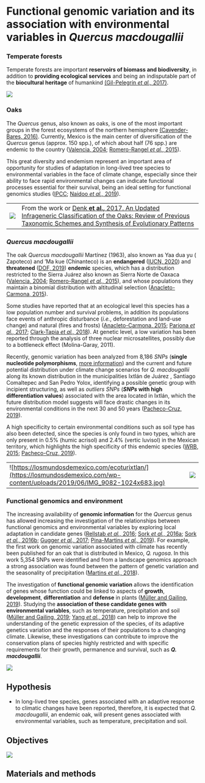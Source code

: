 # Functional genomic variation and its association with environmental variables in *Quercus macdougallii*


### Temperate forests

Temperate forests are important **reservoirs of biomass and biodiversity**, in addition to **providing ecological services** and being an indisputable part of the **biocultural heritage** of humankind [(Gil-Pelegrín *et al.,* 2017)](https://link.springer.com/book/10.1007%2F978-3-319-69099-5).

![ ](https://github.com/NellyJazminPC/Qmacdougallii_genomics_and_environment/blob/main/0_about_this_project/metadatos/Forest_oak_pines.jpg)

### Oaks

The *Quercus* genus, also known as oaks, is one of the most important groups in the forest ecosystems of the northern hemisphere [(Cavender-Bares, 2016)](https://www.cbs.umn.edu/sites/cbs.umn.edu/files/public/downloads/2016.cavender.journal.ios%2327.pdf). Currently, Mexico is the main center of diversification of the *Quercus* genus (approx. 150 spp.), of which about half (76 spp.) are endemic to the country ([Valencia, 2004](https://www.botanicalsciences.com.mx/index.php/botanicalSciences/article/view/1692); [Romero-Rangel *et al.,* 2015](https://www.internationaloaksociety.org/content/encinos-de-mexico-new-book-about-mexican-oaks-spanish-0)).

This great diversity and endemism represent an important area of opportunity for studies of adaptation in long-lived tree species to environmental variables in the face of climate change, especially since their ability to face rapid environmental changes can indicate functional processes essential for their survival, being an ideal setting for functional genomics studies ([IPCC](https://www.ipcc.ch/); [Naidoo *et al.,* 2019](https://www.frontiersin.org/articles/10.3389/fpls.2019.00273/full)).

|     |     |
| -- | -- |
|![ ](https://github.com/NellyJazminPC/Qmacdougallii_genomics_and_environment/blob/main/0_about_this_project/metadatos/Denk_et_al_2017.png)| From the work or [Denk **et al.,** 2017. An Updated Infrageneric Classification of the Oaks: Review of Previous Taxonomic Schemes and Synthesis of Evolutionary Patterns](https://link.springer.com/chapter/10.1007/978-3-319-69099-5_2) | 
### *Quercus macdougallii*

The oak *Quercus macdougallii* Martínez (1963), also known as Yaa dua yu ( Zapoteco) and ’Ma kue (Chinanteco) is an **endangered** ([IUCN, 2020](https://www.iucnredlist.org/species/32765/2823034)) and **threatened** ([DOF, 2019](http://www.dof.gob.mx/nota_detalle.php?codigo=5578808&fecha=14/11/2019)) **endemic** species, which has a distribution restricted to the Sierra Juárez also known as Sierra Norte de Oaxaca ([Valencia, 2004](https://www.botanicalsciences.com.mx/index.php/botanicalSciences/article/view/1692); [Romero-Rangel *et al.,* 2015](https://www.internationaloaksociety.org/content/encinos-de-mexico-new-book-about-mexican-oaks-spanish-0)), and whose populations they maintain a binomial distribution with altitudinal selection ([Anacleto-Carmona, 2015](http://www.unsij.edu.mx/tesis/)).

Some studies have reported that at an ecological level this species has a low population number and survival problems, in addition its populations face events of anthropic disturbance (*i.e.*, deforestation and land-use change) and natural (fires and frosts) ([Anacleto-Carmona, 2015](http://www.unsij.edu.mx/tesis/); [Pariona *et al.,* 2017](https://www.sciencedirect.com/science/article/abs/pii/S0048969716320575); [Clark-Tapia *et al.,* 2018](http://www.scielo.org.mx/scielo.php?script=sci_arttext&pid=S1405-04712018000200217)). At genetic level, a low variation has been reported through the analysis of three nuclear microsatellites, possibly due to a bottleneck effect (Molina-Garay, 2011).

Recently, genomic variation has been analyzed from 8,186 *SNPs* (**single nucleotide polymorphisms**, [more information](https://www.youtube.com/watch?v=OOUkLiYrKEo)) and the current and future potential distribution under climate change scenarios for *Q. macdougallii* along its known distribution in the municipalities Ixtlán de Juárez , Santiago Comaltepec and San Pedro Yolox, identifying a possible genetic group with incipient structuring, as well as *outliers SNPs* (**_SNPs_ with high differentiation values**) associated with the area located in Ixtlán, which the future distribution model suggests will face drastic changes in its environmental conditions in the next 30 and 50 years ([Pacheco-Cruz, 2019](http://oreon.dgbiblio.unam.mx/F/X3YHJ1BNV7S4YYHEPDPIIA1S4GF2I5UGQMS61QGRFB4AHKPCJ7-04791?func=full-set-set&set_number=023823&set_entry=000002&format=999)).

A high specificity to certain environmental conditions such as soil type has also been detected, since the species is only found in two types, which are only present in 0.5% (humic acrisol) and 2.4% (vertic luvisol) in the Mexican territory, which highlights the high specificity of this endemic species ([WRB, 2015](http://www.fao.org/3/i3794es/I3794es.pdf); [Pacheco-Cruz, 2019](http://oreon.dgbiblio.unam.mx/F/X3YHJ1BNV7S4YYHEPDPIIA1S4GF2I5UGQMS61QGRFB4AHKPCJ7-04791?func=full-set-set&set_number=023823&set_entry=000002&format=999)).

|     |     |
| -- | -- |
|![https://losmundosdemexico.com/ecoturixtlan/](https://losmundosdemexico.com/wp-content/uploads/2019/06/IMG_9082-1024x683.jpg)|![ ](https://github.com/NellyJazminPC/Qmacdougallii_genomics_and_environment/blob/main/0_about_this_project/metadatos/Qmacd.jpg)| 

### Functional genomics and environment

The increasing availability of **genomic information** for the *Quercus* genus has allowed increasing the investigation of the relationships between functional genomics and environmental variables by exploring local adaptation in candidate genes ([Rellstab *et al.,* 2016](https://onlinelibrary.wiley.com/doi/abs/10.1111/mec.13889); [Sork *et al.,* 2016a](https://www.g3journal.org/content/6/11/3485.short); [Sork *et al.,* 2016b](https://bsapubs.onlinelibrary.wiley.com/doi/full/10.3732/ajb.1500162); [Gugger *et al.,* 2017](https://academic.oup.com/treephys/article/37/5/632/2731788); [Pina-Martins *et al.,* 2019](https://onlinelibrary.wiley.com/doi/abs/10.1111/gcb.14497)). For example, the first work on genomic variation associated with climate has recently been published for an oak that is distributed in Mexico, *Q. rugosa*. In this work 5,354 SNPs were identified and from a landscape genomics approach a strong association was found between the pattern of genetic variation and the seasonality of precipitation ([Martins *et al.,* 2018](https://onlinelibrary.wiley.com/doi/full/10.1111/eva.12684)).

The investigation of **functional genomic variation** allows the identification of genes whose function could be linked to aspects of **growth**, **development**, **differentiation** and **defense** in plants ([Müller and Gailing, 2019](https://onlinelibrary.wiley.com/doi/abs/10.1111/plb.13008)). Studying the **association of these candidate genes with environmental variables**, such as temperature, precipitation and soil ([Müller and Gailing, 2019](https://onlinelibrary.wiley.com/doi/abs/10.1111/plb.13008); [Yang *et al.,* 2018](https://www.frontiersin.org/articles/10.3389/fpls.2018.01534/full)) can help to improve the understanding of the genetic expression of the species, of its adaptive genetics variation and the responses of their populations to a changing climate. Likewise, these investigations can contribute to improve the conservation plans of species highly restricted and with specific requirements for their growth, permanence and survival, such as **_Q. macdougallii_**.

![](https://github.com/NellyJazminPC/Qmacdougallii_genomics_and_environment/blob/main/0_about_this_project/metadatos/Functional_genomics.png)

## Hypothesis

- In long-lived tree species, genes associated with an adaptive response to climatic changes have been reported, therefore, it is expected that *Q. macdougallii*, an endemic oak, will present genes associated with environmental variables, such as temperature, precipitation and soil.

## Objectives

![ ](https://github.com/NellyJazminPC/Qmacdougallii_genomics_and_environment/blob/main/0_about_this_project/metadatos/Objectives_overall_specific.png)

## Materials and methods


